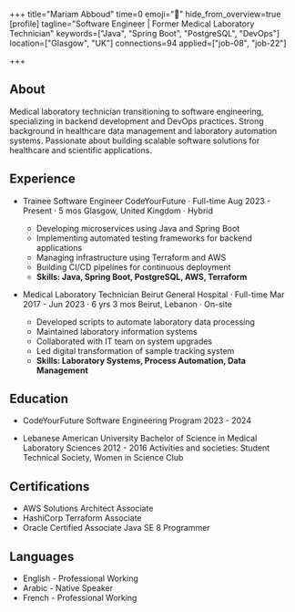 +++
title="Mariam Abboud"
time=0
emoji="👤"
hide_from_overview=true
[profile]
tagline="Software Engineer | Former Medical Laboratory Technician"
keywords=["Java", "Spring Boot", "PostgreSQL", "DevOps"]
location=["Glasgow", "UK"]
connections=94
applied=["job-08", "job-22"]
 
+++

## About

Medical laboratory technician transitioning to software engineering, specializing in backend development and DevOps practices. Strong background in healthcare data management and laboratory automation systems. Passionate about building scalable software solutions for healthcare and scientific applications.

## Experience

- Trainee Software Engineer
  CodeYourFuture · Full-time
  Aug 2023 - Present · 5 mos
  Glasgow, United Kingdom · Hybrid

  - Developing microservices using Java and Spring Boot
  - Implementing automated testing frameworks for backend applications
  - Managing infrastructure using Terraform and AWS
  - Building CI/CD pipelines for continuous deployment
  - **Skills: Java, Spring Boot, PostgreSQL, AWS, Terraform**

- Medical Laboratory Technician
  Beirut General Hospital · Full-time
  Mar 2017 - Jun 2023 · 6 yrs 3 mos
  Beirut, Lebanon · On-site
  - Developed scripts to automate laboratory data processing
  - Maintained laboratory information systems
  - Collaborated with IT team on system upgrades
  - Led digital transformation of sample tracking system
  - **Skills: Laboratory Systems, Process Automation, Data Management**

## Education

- CodeYourFuture
  Software Engineering Program
  2023 - 2024

- Lebanese American University
  Bachelor of Science in Medical Laboratory Sciences
  2012 - 2016
  Activities and societies: Student Technical Society, Women in Science Club

## Certifications

- AWS Solutions Architect Associate
- HashiCorp Terraform Associate
- Oracle Certified Associate Java SE 8 Programmer

## Languages

- English - Professional Working
- Arabic - Native Speaker
- French - Professional Working
